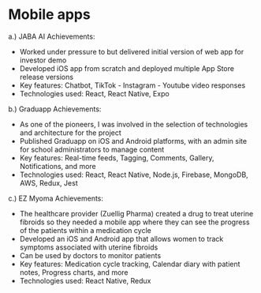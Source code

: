 # Mobile apps

a.) JABA AI
Achievements:
- Worked under pressure to but delivered initial version of web app for investor demo
- Developed iOS app from scratch and deployed multiple App Store release versions
- Key features: Chatbot, TikTok - Instagram - Youtube video responses
- Technologies used: React, React Native, Expo

b.) Graduapp
Achievements:
- As one of the pioneers, I was involved in the selection of technologies and architecture for the project
- Published Graduapp on iOS and Android platforms, with an admin site for school administrators to manage content
- Key features: Real-time feeds, Tagging, Comments, Gallery, Notifications, and more
- Technologies used: React, React Native, Node.js, Firebase, MongoDB, AWS, Redux, Jest

c.) EZ Myoma
Achievements:
- The healthcare provider (Zuellig Pharma) created a drug to treat uterine fibroids so they needed a mobile app where they can see the progress of the patients within a medication cycle 
- Developed an iOS and Android app that allows women to track symptoms associated with uterine fibroids
- Can be used by doctors to monitor patients
- Key features: Medication cycle tracking, Calendar diary with patient notes, Progress charts, and more
- Technologies used: React Native, Redux
